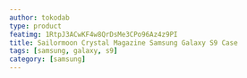 ```yaml
---
author: tokodab
type: product
featimg: 1RtpJ3ACwKF4w8QrDsMe3CPo96Az4z9PI
title: Sailormoon Crystal Magazine Samsung Galaxy S9 Case
tags: [samsung, galaxy, s9]
category: [samsung]
---
```

